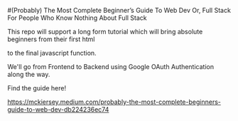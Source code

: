 #(Probably) The Most Complete Beginner’s Guide To Web Dev
Or, Full Stack For People Who Know Nothing About Full Stack

This repo will support a long form tutorial which will bring absolute beginners from their first html <div> to the final javascript function. 

We'll go from Frontend to Backend using Google OAuth Authentication along the way.

Find the guide here!

https://mckiersey.medium.com/probably-the-most-complete-beginners-guide-to-web-dev-db224236ec74
